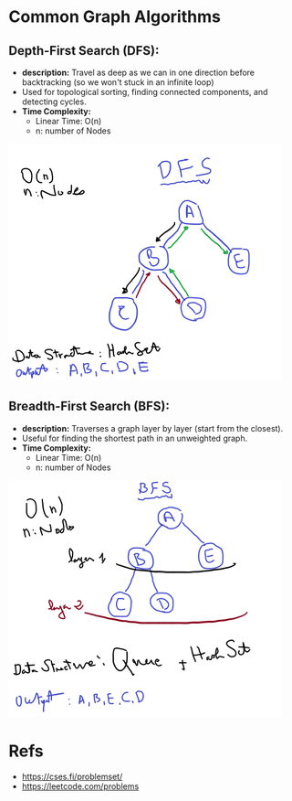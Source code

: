 # Common Graph Algorithms

## Depth-First Search (DFS):
- **description:**
  Travel as deep as we can in one direction before backtracking (so we won't stuck in an infinite loop)
- Used for topological sorting, finding connected components, and detecting cycles.
- **Time Complexity:**
  - Linear Time: O(n)
  - n: number of Nodes

![DFS](src/DFS.png)

## Breadth-First Search (BFS):
- **description:** Traverses a graph layer by layer (start from the closest).
- Useful for finding the shortest path in an unweighted graph.
- **Time Complexity:**
  - Linear Time: O(n)
  - n: number of Nodes

![DFS](src/BFS.png)

# Refs
- https://cses.fi/problemset/
- https://leetcode.com/problems
<!-- https://www.youtube.com/watch?v=dZ_6MS14Mg4 -->
